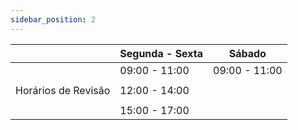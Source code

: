 ```yaml
---
sidebar_position: 2
---
```


|                     | Segunda - Sexta |      Sábado     |
| ------------------- | --------------- | --------------- |
|                     |   09:00 - 11:00 |   09:00 - 11:00 |
|                     |                 |                 |
| Horários de Revisão |   12:00 - 14:00 |                 |
|                     |                 |                 |
|                     |   15:00 - 17:00 |                 |